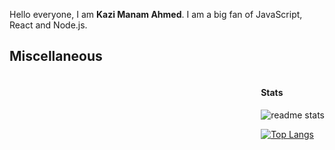 Hello everyone, I am **Kazi Manam Ahmed**. I am a big fan of JavaScript, React and Node.js.

## Miscellaneous

<div style="display: flex; align-items: flex-end; gap: 10px;flex-direction: row-reverse; max-width: 878px;">
<div>

#### Stats
![readme stats](https://github-readme-stats.vercel.app/api?username=manamahmed&show_icons=true)

[![Top Langs](https://github-readme-stats.vercel.app/api/top-langs/?username=manamahmed&theme=swift&layout=compact)](https://github.com/foyez/github-readme-stats)

</div>

